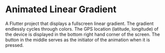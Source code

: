 # Animated Linear Gradient

A Flutter project that displays a fullscreen linear gradient. The gradient endlessly cycles through colors.
The GPS location (latitude, longitude) of the device is displayed in the bottom right hand corner of the screen.
The button in the middle serves as the initiator of the animation when it is pressed.
